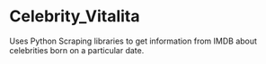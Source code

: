 # Celebrity_Vitalita
Uses Python Scraping libraries to get information from IMDB about celebrities born on a particular date.
